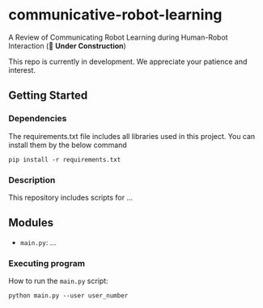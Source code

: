 # communicative-robot-learning
A Review of Communicating Robot Learning during Human-Robot Interaction (🚧 **Under Construction**)

This repo is currently in development. We appreciate your patience and interest.


## Getting Started

### Dependencies

The requirements.txt file includes all libraries used in this project. You can install them by the below command

```
pip install -r requirements.txt
```

### Description

This repository includes scripts for ...

## Modules

* `main.py`: ...


### Executing program

How to run the `main.py` script:

```
python main.py --user user_number
```



<!-- <div style="display: flex; justify-content: space-between;">

<img src="error.png" alt="Plot 1" width="300"/>
<img src="prediction.png" alt="Plot 2" width="300"/>

</div> -->